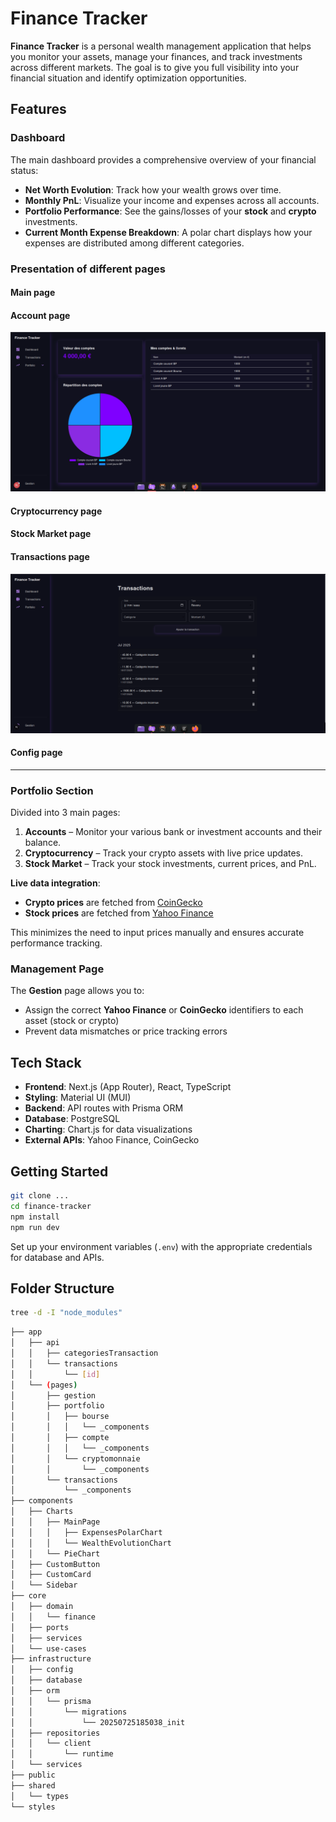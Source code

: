 # Finance Tracker

**Finance Tracker** is a personal wealth management application that helps you monitor your assets, manage your finances, and track investments across different markets. The goal is to give you full visibility into your financial situation and identify optimization opportunities.

## Features

### Dashboard

The main dashboard provides a comprehensive overview of your financial status:

* **Net Worth Evolution**: Track how your wealth grows over time.
* **Monthly PnL**: Visualize your income and expenses across all accounts.
* **Portfolio Performance**: See the gains/losses of your **stock** and **crypto** investments.
* **Current Month Expense Breakdown**: A polar chart displays how your expenses are distributed among different categories.

### Presentation of different pages

#### Main page

#### Account page

![Account Page](./public/overview_account_page.png)

#### Cryptocurrency page

#### Stock Market page

#### Transactions page

![Transactions Page](./public/overview_transactions_page.png)

#### Config page

---

### Portfolio Section

Divided into 3 main pages:

1. **Accounts** – Monitor your various bank or investment accounts and their balance.
2. **Cryptocurrency** – Track your crypto assets with live price updates.
3. **Stock Market** – Track your stock investments, current prices, and PnL.

**Live data integration**:

* **Crypto prices** are fetched from [CoinGecko](https://www.coingecko.com/)
* **Stock prices** are fetched from [Yahoo Finance](https://finance.yahoo.com/)

This minimizes the need to input prices manually and ensures accurate performance tracking.

### Management Page

The **Gestion** page allows you to:

* Assign the correct **Yahoo Finance** or **CoinGecko** identifiers to each asset (stock or crypto)
* Prevent data mismatches or price tracking errors

## Tech Stack

* **Frontend**: Next.js (App Router), React, TypeScript
* **Styling**: Material UI (MUI)
* **Backend**: API routes with Prisma ORM
* **Database**: PostgreSQL
* **Charting**: Chart.js for data visualizations
* **External APIs**: Yahoo Finance, CoinGecko

## Getting Started

```bash
git clone ...
cd finance-tracker
npm install
npm run dev
```

Set up your environment variables (`.env`) with the appropriate credentials for database and APIs.

## Folder Structure

```bash
tree -d -I "node_modules"
```

```bash
├── app
│   ├── api
│   │   ├── categoriesTransaction
│   │   └── transactions
│   │       └── [id]
│   └── (pages)
│       ├── gestion
│       ├── portfolio
│       │   ├── bourse
│       │   │   └── _components
│       │   ├── compte
│       │   │   └── _components
│       │   └── cryptomonnaie
│       │       └── _components
│       └── transactions
│           └── _components
├── components
│   ├── Charts
│   │   ├── MainPage
│   │   │   ├── ExpensesPolarChart
│   │   │   └── WealthEvolutionChart
│   │   └── PieChart
│   ├── CustomButton
│   ├── CustomCard
│   └── Sidebar
├── core
│   ├── domain
│   │   └── finance
│   ├── ports
│   ├── services
│   └── use-cases
├── infrastructure
│   ├── config
│   ├── database
│   ├── orm
│   │   └── prisma
│   │       └── migrations
│   │           └── 20250725185038_init
│   ├── repositories
│   │   └── client
│   │       └── runtime
│   └── services
├── public
├── shared
│   └── types
└── styles
```
